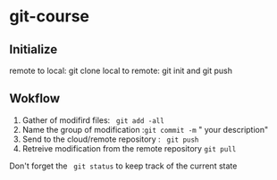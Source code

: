 # git-course 

## Initialize

remote to local: git clone
local to remote: git init and git push 

## Wokflow

1. Gather of modifird files: ` git add -all`
2. Name the group of modification :` git commit -m ` " your description"
3. Send to the cloud/remote repository : ` git push`
4. Retreive modification from the remote repository `git pull`

Don't forget the ` git status` to keep track of  the current state
